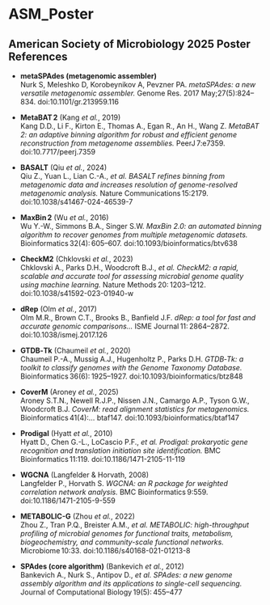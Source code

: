 # ASM_Poster
## American Society of Microbiology 2025 Poster References

- **metaSPAdes (metagenomic assembler)**  
Nurk S, Meleshko D, Korobeynikov A, Pevzner PA. *metaSPAdes: a new versatile metagenomic assembler.* Genome Res. 2017 May;27(5):824–834. doi:10.1101/gr.213959.116  

- **MetaBAT 2** (Kang *et al.*, 2019)  
  Kang D.D., Li F., Kirton E., Thomas A., Egan R., An H., Wang Z. *MetaBAT 2: an adaptive binning algorithm for robust and efficient genome reconstruction from metagenome assemblies.* PeerJ 7:e7359. doi:10.7717/peerj.7359 

- **BASALT** (Qiu *et al.*, 2024)  
  Qiu Z., Yuan L., Lian C.-A., *et al.* *BASALT refines binning from metagenomic data and increases resolution of genome-resolved metagenomic analysis.* Nature Communications 15:2179. doi:10.1038/s41467-024-46539-7 

- **MaxBin 2** (Wu *et al.*, 2016)  
  Wu Y.-W., Simmons B.A., Singer S.W. *MaxBin 2.0: an automated binning algorithm to recover genomes from multiple metagenomic datasets.* Bioinformatics 32(4): 605–607. doi:10.1093/bioinformatics/btv638 

- **CheckM2** (Chklovski *et al.*, 2023)  
  Chklovski A., Parks D.H., Woodcroft B.J., *et al.* *CheckM2: a rapid, scalable and accurate tool for assessing microbial genome quality using machine learning.* Nature Methods 20: 1203–1212. doi:10.1038/s41592-023-01940-w

- **dRep** (Olm *et al.*, 2017)  
  Olm M.R., Brown C.T., Brooks B., Banfield J.F. *dRep: a tool for fast and accurate genomic comparisons…* ISME Journal 11: 2864–2872. doi:10.1038/ismej.2017.126

- **GTDB‑Tk** (Chaumeil *et al.*, 2020)  
  Chaumeil P.-A., Mussig A.J., Hugenholtz P., Parks D.H. *GTDB‑Tk: a toolkit to classify genomes with the Genome Taxonomy Database.* Bioinformatics 36(6): 1925–1927. doi:10.1093/bioinformatics/btz848 

- **CoverM** (Aroney *et al.*, 2025)  
  Aroney S.T.N., Newell R.J.P., Nissen J.N., Camargo A.P., Tyson G.W., Woodcroft B.J. *CoverM: read alignment statistics for metagenomics.* Bioinformatics 41(4):… btaf147. doi:10.1093/bioinformatics/btaf147

- **Prodigal** (Hyatt *et al.*, 2010)  
  Hyatt D., Chen G.-L., LoCascio P.F., *et al.* *Prodigal: prokaryotic gene recognition and translation initiation site identification.* BMC Bioinformatics 11:119. doi:10.1186/1471-2105-11-119

- **WGCNA** (Langfelder & Horvath, 2008)  
  Langfelder P., Horvath S. *WGCNA: an R package for weighted correlation network analysis.* BMC Bioinformatics 9:559. doi:10.1186/1471-2105-9-559

- **METABOLIC-G** (Zhou *et al.*, 2022)  
  Zhou Z., Tran P.Q., Breister A.M., *et al.* *METABOLIC: high-throughput profiling of microbial genomes for functional traits, metabolism, biogeochemistry, and community-scale functional networks.* Microbiome 10:33. doi:10.1186/s40168-021-01213-8

- **SPAdes (core algorithm)** (Bankevich *et al.*, 2012)  
  Bankevich A., Nurk S., Antipov D., *et al.* *SPAdes: a new genome assembly algorithm and its applications to single-cell sequencing.* Journal of Computational Biology 19(5): 455–477


